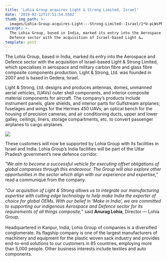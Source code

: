 ```yaml
---
title: 'Lohia Group acquires Light & Strong Limited, Israel'
date: '2019-02-12T17:51:54.556Z'
thumb_img_path: >-
  images/Lohia-Group-acquires-Light---Strong-Limited--Israel/1*U-pLWsPNKM6afl_OJ1vuaQ.jpeg
excerpt: >-
  The Lohia Group, based in India, marked its entry into the Aerospace and
  Defence sector with the acquisition of Israel-based Light &…
template: post
---
```

The Lohia Group, based in India, marked its entry into the Aerospace and Defence sector with the acquisition of Israel-based Light & Strong Limited, which specialises in aerospace and military carbon fibre and glass fibre composite components production. Light & Strong, Ltd. was founded in 2007 and is based in Gedera, Israel.

Light & Strong, Ltd. designs and produces antennas, domes, unmanned aerial vehicles, (UAVs) outer shell components, and interior composite material components for aircraft. The company’s products include instrument panels, glare shields, and interior parts for Gulfstream airplanes; fuselages and wings for the Hermes 450 UAVs; an optical bench for the housing of precision cameras; and air conditioning ducts, upper and lower galley, ceilings, liners, storage compartments, etc. to convert passenger airplanes to cargo airplanes.

![](/images/Lohia-Group-acquires-Light---Strong-Limited--Israel/1*U-pLWsPNKM6afl_OJ1vuaQ.jpeg)

These customers will now be supported by Lohia Group with its facilities in Israel and India. Lohia Group’s India facilities will be part of the Uttar Pradesh government’s new defence corridor.

“*We aim to become a successful vehicle for executing offset obligations of global companies through this endeavour. The Group will also explore other opportunities in the sector which align with our experience and expertise,*” read a communiqué from the company.  
   
“*Our acquisition of Light & Strong allows us to integrate our manufacturing expertise with cutting edge technology to help make India the exporter of choice for global OEMs. With our belief in ‘Make in India’, we are committed to supporting our indigenous Aerospace and Defence sector for its requirements of all things composite,*” said **Anurag Lohia**, Director — Lohia Group.  
   
Headquartered in Kanpur, India, Lohia Group of companies is a diversified conglomerate. Its flagship company is one of the largest manufacturers of machinery and equipment for the plastic woven sack industry and provides end-to-end solutions to our customers in 85 countries, employing more than 5,000 people. Other business interests include textiles and auto components.
